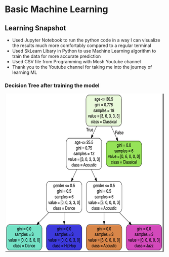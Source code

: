 # Basic Machine Learning

## Learning Snapshot
- Used Jupyter Notebook to run the python code in a way I can visualize the results much more comfortably compared to a regular terminal
- Used SkLearn Libary in Python to use Machine Learning algorithm to train the data for more accurate prediction
- Used CSV file from Programming with Mosh Youtube channel
- Thank you to the Youtube channel for taking me into the journey of learning ML
 
### Decision Tree after training the model
<p align="center">
    <img src="https://github.com/gyaltsentenzin/Basic-Machine-Learning/blob/main/DecisionTree.png" height="500" width="500" >
</p>
